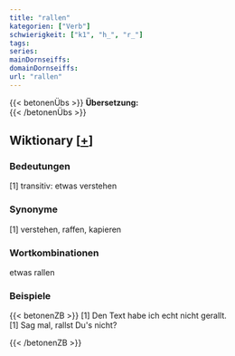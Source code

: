 ```yaml
---
title: "rallen"
kategorien: ["Verb"]
schwierigkeit: ["k1", "h_", "r_"]
tags:
series:
mainDornseiffs:
domainDornseiffs:
url: "rallen"
---
```


{{< betonenÜbs >}}
**Übersetzung:**  
{{< /betonenÜbs >}}

## Wiktionary [[+](https://de.wiktionary.org/wiki/rallen)]

### Bedeutungen
[1] transitiv: etwas verstehen  

### Synonyme
[1] verstehen, raffen, kapieren  

### Wortkombinationen
etwas rallen  

### Beispiele
{{< betonenZB >}}
[1] Den Text habe ich echt nicht gerallt.  
[1] Sag mal, rallst Du's nicht?  

{{< /betonenZB >}}

